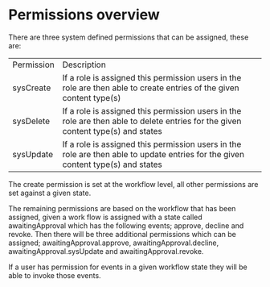 # Permissions overview

There are three system defined permissions that can be assigned, these are:

|||
|-|-|
|Permission | Description |
|sysCreate|If a role is assigned this permission users in the role are then able to create entries of the given content type(s)|
|sysDelete|If a role is assigned this permission users in the role are then able to delete entries for the given content type(s) and states|
|sysUpdate|If a role is assigned this permission users in the role are then able to update entries for the given content type(s) and states|

The create permission is set at the workflow level, all other permissions are set against a given state.

The remaining permissions are based on the workflow that has been assigned, given a work flow is assigned with a state called awaitingApproval which has the following events; approve, decline and revoke. Then there will be three additional permissions which can be assigned; awaitingApproval.approve, awaitingApproval.decline, awaitingApproval.sysUpdate and awaitingApproval.revoke. 

If a user has permission for events in a given workflow state they will be able to invoke those events.

